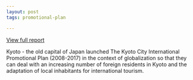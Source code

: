 ```yaml
---
layout: post
tags: promotional-plan

---
```


[View full report](www.)

Kyoto - the old capital of Japan launched The Kyoto City International Promotional Plan (2008-2017) in the context of globalization 
so that they can deal with an increasing number of foreign residents in Kyoto and the adaptation of local inhabitants for international tourism.

